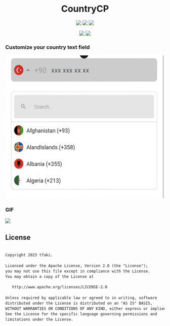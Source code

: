 <div align="start"> <h1 align="center">CountryCP</h1> </div>

<p align="center">
  <img src="https://img.shields.io/badge/kotlin-%230095D5.svg?style=for-the-badge&logo=kotlin&logoColor=white">
  <img src="https://img.shields.io/badge/Android-3DDC84?style=for-the-badge&logo=android&logoColor=white">
  <img src="https://img.shields.io/badge/Android%20Studio-3DDC84.svg?style=for-the-badge&logo=android-studio&logoColor=white">
</p>

<p align="center">
  <img src="https://jitpack.io/v/tfaki/CountryCP.svg">
  <img src="https://img.shields.io/badge/License-Apache_2.0-blue.svg">
</p>
<div align="start"> <h3 align="start">Customize your country text field </h1> </div>

<p align="start">
 <img src="assets/countrycp.png" width="500" height="450"/>
</p>

<div align="start"> <h3 align="start">GIF</h1> </div>

<p align="start">
 <img src="assets/countrycp.GIF" width="40%"/>
</p>

<div align="start"> <h2 align="start">License</h1> </div>

``` xml

Copyright 2023 tfaki.

Licensed under the Apache License, Version 2.0 (the "License");
you may not use this file except in compliance with the License.
You may obtain a copy of the License at

   http://www.apache.org/licenses/LICENSE-2.0

Unless required by applicable law or agreed to in writing, software
distributed under the License is distributed on an "AS IS" BASIS,
WITHOUT WARRANTIES OR CONDITIONS OF ANY KIND, either express or implied.
See the License for the specific language governing permissions and
limitations under the License.
